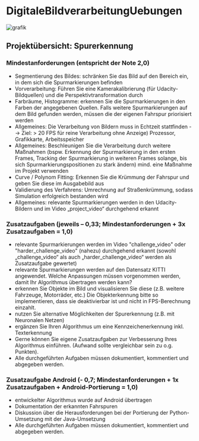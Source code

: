# DigitaleBildverarbeitungUebungen
![grafik](https://github.com/TimoFeucht/DigitaleBildverarbeitungUebungen/assets/107626365/a04fbd59-f8ed-427c-a64d-06744dfe856e)

## Projektübersicht: Spurerkennung
### Mindestanforderungen (entspricht der Note 2,0)
- Segmentierung des Bildes: schränken Sie das Bild auf den Bereich ein, in dem sich die Spurmarkierungen befinden
- Vorverarbeitung: Führen Sie eine Kamerakalibrierung (für Udacity-Bildquellen) und die Perspektivtransformation durch
- Farbräume, Histogramme: erkennen Sie die Spurmarkierungen in den Farben der angegebenen Quellen. Falls weitere Spurmarkierungen auf dem Bild gefunden werden, müssen die der eigenen Fahrspur priorisiert werden
- Allgemeines: Die Verarbeitung von Bildern muss in Echtzeit stattfinden --> Ziel: > 20 FPS für reine Verarbeitung ohne Anzeige) Prozessor, Grafikkarte, Arbeitsspeicher
- Allgemeines: Beschleunigen Sie die Verarbeitung durch weitere Maßnahmen (bspw. Erkennung der Spurmarkierung in den ersten Frames, Tracking der Spurmarkierung in weiteren Frames solange, bis sich Spurmarkierungspositionen zu stark ändern) mind. eine Maßnahme im Projekt verwenden
- Curve / Polynom Fitting: Erkennen Sie die Krümmung der Fahrspur und geben Sie diese im Ausgabebild aus
- Validierung des Verfahrens: Umrechnung auf Straßenkrümmung, sodass Simulation erfolgreich bestanden wird
- Allgemeines: relevante Spurmarkierungen werden in den Udacity-Bildern und im Video „project_video“ durchgehend erkannt

### Zusatzaufgaben (jeweils – 0,33; Mindestanforderungen + 3x Zusatzaufgaben = 1,0)
- relevante Spurmarkierungen werden im Video "challenge_video" oder "harder_challenge_video" (nahezu) durchgehend erkannt (sowohl „challenge_video“ als auch „harder_challenge_video“ werden als Zusatzaufgabe gewertet)
- relevante Spurmarkierungen werden auf den Datensatz KITTI angewendet. Welche Anpassungen müssen vorgenommen werden, damit Ihr Algorithmus übertragen werden kann?
- erkennen Sie Objekte im Bild und visualisieren Sie diese (z.B. weitere Fahrzeuge, Motorräder, etc.) Die Objekterkennung bitte so implementieren, dass sie deaktivierbar ist und nicht in FPS-Berechnung einzahlt.
- nutzen Sie alternative Möglichkeiten der Spurerkennung (z.B. mit Neuronalen Netzen)
- ergänzen Sie Ihren Algorithmus um eine Kennzeichenerkennung inkl. Texterkennung
- Gerne können Sie eigene Zusatzaufgaben zur Verbesserung Ihres Algorithmus einführen. (Aufwand sollte vergleichbar sein zu o.g. Punkten).
- Alle durchgeführten Aufgaben müssen dokumentiert, kommentiert und abgegeben werden.


### Zusatzaufgabe Android (- 0,7; Mindestanforderungen + 1x Zusatzaufgaben + Android-Portierung = 1,0)
- entwickelter Algorithmus wurde auf Android übertragen
- Dokumentation der erkannten Fahrspuren
- Diskussion über die Herausforderungen bei der Portierung der Python-Umsetzung mit der Java-Umsetzung
- Alle durchgeführten Aufgaben müssen dokumentiert, kommentiert und abgegeben werden.
